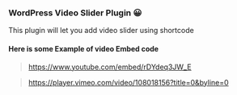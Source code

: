 ### WordPress Video Slider Plugin 😀

This plugin will let you add video slider using shortcode 

#### Here is some Example of video Embed code 
> https://www.youtube.com/embed/rDYdeq3JW_E

> https://player.vimeo.com/video/108018156?title=0&byline=0
